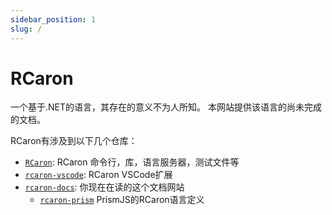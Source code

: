 ```yaml
---
sidebar_position: 1
slug: /
---
```


# RCaron

一个基于.NET的语言，其存在的意义不为人所知。
本网站提供该语言的尚未完成的文档。

RCaron有涉及到以下几个仓库：

- [`RCaron`](https://github.com/Jan0660/RCaron): RCaron 命令行，库，语言服务器，测试文件等
- [`rcaron-vscode`](https://github.com/Jan0660/rcaron-vscode): RCaron VSCode扩展
- [`rcaron-docs`](https://github.com/Jan0660/rcaron-docs): 你现在在读的这个文档网站
  - [`rcaron-prism`](https://github.com/Jan0660/rcaron-docs/tree/master/rcaron-prism) PrismJS的RCaron语言定义
